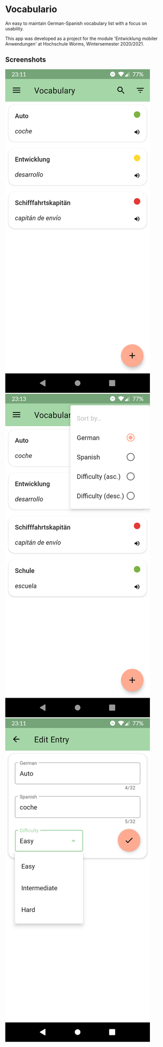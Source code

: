 # Vocabulario
An easy to maintain German-Spanish vocabulary list with a focus on usability.

This app was developed as a project for the module 'Entwicklung mobiler Anwendungen' at Hochschule Worms, Wintersemester 2020/2021.

## Screenshots
![Vocabulary list](/screenshots/s1.png?raw=true)
![Sort options](/screenshots/s2.png?raw=true)
![Editing entry](/screenshots/s3.png?raw=true)
